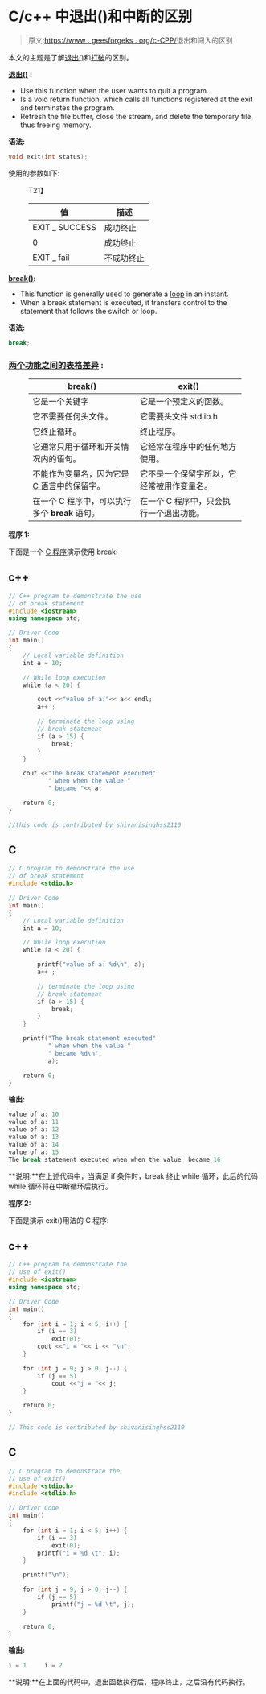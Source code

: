 # C/c++ 中退出()和中断的区别

> 原文:[https://www . geesforgeks . org/c-CPP/](https://www.geeksforgeeks.org/difference-between-exit-and-break-in-c-cpp/)退出和闯入的区别

本文的主题是了解[退出()](https://www.geeksforgeeks.org/exit-vs-_exit-c-cpp/)和[打破](https://www.geeksforgeeks.org/break-statement-cc/)的区别。

[**退出()**](https://www.geeksforgeeks.org/exit-vs-_exit-c-cpp/) **:**

*   Use this function when the user wants to quit a program.
*   Is a void return function, which calls all functions registered at the exit and terminates the program.
*   Refresh the file buffer, close the stream, and delete the temporary file, thus freeing memory.

**语法:**

```cpp
void exit(int status);
```

使用的参数如下:

<figure class="table">T21】

| **值** | **描述** |
| --- | --- |
| EXIT _ SUCCESS | 成功终止 |
| 0 | 成功终止 |
| EXIT _ fail | 不成功终止 |

</figure>

[**break()**](https://www.geeksforgeeks.org/break-statement-cc/)**:**

*   This function is generally used to generate a [loop](https://www.geeksforgeeks.org/loops-in-c-and-cpp/) in an instant.
*   When a break statement is executed, it transfers control to the statement that follows the switch or loop.

**语法:**

```cpp
break;
```

### **<u>两个功能之间的表格差异</u> :**

<figure class="table">

| **break()** | **exit()** |
| --- | --- |
| 它是一个关键字 | 它是一个预定义的函数。 |
| 它不需要任何头文件。 | 它需要头文件 stdlib.h |
| 它终止循环。 | 终止程序。 |
| 它通常只用于循环和开关情况内的语句。 | 它经常在程序中的任何地方使用。 |
| 不能作为变量名，因为它是 [C 语言](https://www.geeksforgeeks.org/c-language-set-1-introduction/)中的保留字。 | 它不是一个保留字所以，它经常被用作变量名。 |
| 在一个 C 程序中，可以执行多个 **break** 语句。 | 在一个 C 程序中，只会执行一个退出功能。 |

</figure>

**程序 1:**

下面是一个 [C 程序](https://www.geeksforgeeks.org/c/)演示使用 break:

## c++

```cpp
// C++ program to demonstrate the use
// of break statement
#include <iostream>
using namespace std;

// Driver Code
int main()
{
    // Local variable definition
    int a = 10;

    // While loop execution
    while (a < 20) {

        cout <<"value of a:"<< a<< endl;
        a++ ;

        // terminate the loop using
        // break statement
        if (a > 15) {
            break;
        }
    }

    cout <<"The break statement executed"
           " when when the value "
           " became "<< a;

    return 0;
}

//this code is contributed by shivanisinghss2110
```

## C

```cpp
// C program to demonstrate the use
// of break statement
#include <stdio.h>

// Driver Code
int main()
{
    // Local variable definition
    int a = 10;

    // While loop execution
    while (a < 20) {

        printf("value of a: %d\n", a);
        a++ ;

        // terminate the loop using
        // break statement
        if (a > 15) {
            break;
        }
    }

    printf("The break statement executed"
           " when when the value "
           " became %d\n",
           a);

    return 0;
}
```

**输出:**

```cpp
value of a: 10
value of a: 11
value of a: 12
value of a: 13
value of a: 14
value of a: 15
The break statement executed when when the value  became 16
```

**说明:**在上述代码中，当满足 if 条件时，break 终止 while 循环，此后的代码 while 循环将在中断循环后执行。

**程序 2:**

下面是演示 exit()用法的 C 程序:

## c++

```cpp
// C++ program to demonstrate the
// use of exit()
#include <iostream>
using namespace std;

// Driver Code
int main()
{
    for (int i = 1; i < 5; i++) {
        if (i == 3)
            exit(0);
        cout <<"i = "<< i << "\n";
    }

    for (int j = 9; j > 0; j--) {
        if (j == 5)
            cout <<"j = "<< j;
    }

    return 0;
}

// This code is contributed by shivanisinghss2110
```

## C

```cpp
// C program to demonstrate the
// use of exit()
#include <stdio.h>
#include <stdlib.h>

// Driver Code
int main()
{
    for (int i = 1; i < 5; i++) {
        if (i == 3)
            exit(0);
        printf("i = %d \t", i);
    }

    printf("\n");

    for (int j = 9; j > 0; j--) {
        if (j == 5)
            printf("j = %d \t", j);
    }

    return 0;
}
```

**输出:**

```cpp
i = 1     i = 2
```

**说明:**在上面的代码中，退出函数执行后，程序终止，之后没有代码执行。